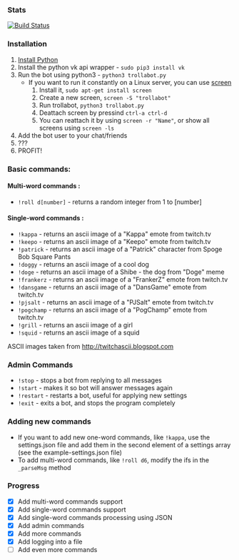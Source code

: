 ### Stats

[![Build Status](https://travis-ci.org/olety/trollabot.svg?branch=master)](https://travis-ci.org/olety/trollabot)

### Installation 

1. [Install Python](https://www.python.org/downloads/)
2. Install the python vk api wrapper - `sudo pip3 install vk`
3. Run the bot using python3 - `python3 trollabot.py`
    * If you want to run it constantly on a Linux server, you can use [screen](https://www.gnu.org/software/screen/)
        1. Install it, `sudo apt-get install screen`
        2. Create a new screen, `screen -S "trollabot"`
        3. Run trollabot, `python3 trollabot.py`
        4. Deattach screen by pressind `ctrl-a ctrl-d`
        5. You can reattach it by using `screen -r "Name"`, or show all screens using `screen -ls`
4. Add the bot user to your chat/friends
5. ???
6. PROFIT!


### Basic commands:


#### Multi-word commands :

* `!roll d[number]` - returns a random integer from 1 to [number]
   
#### Single-word commands :

* `!kappa` - returns an ascii image of a "Kappa" emote from twitch.tv
* `!keepo` - returns an ascii image of a "Keepo" emote from twitch.tv
* `!patrick` - returns an ascii image of a "Patrick" character from Spoge Bob Square Pants
* `!doggy` - returns an ascii image of a cool dog
* `!doge` - returns an ascii image of a Shibe - the dog from "Doge" meme
* `!frankerz` - returns an ascii image of a "FrankerZ" emote from twitch.tv
* `!dansgame` - returns an ascii image of a "DansGame" emote from twitch.tv
* `!pjsalt` - returns an ascii image of a "PJSalt" emote from twitch.tv
* `!pogchamp` - returns an ascii image of a "PogChamp" emote from twitch.tv
* `!grill` - returns an ascii image of a girl
* `!squid` - returns an ascii image of a squid
   
ASCII images taken from http://twitchascii.blogspot.com


### Admin Commands


* `!stop` - stops a bot from replying to all messages
* `!start` - makes it so bot will answer messages again
* `!restart` - restarts a bot, useful for applying new settings
* `!exit` - exits a bot, and stops the program completely


### Adding new commands 


* If you want to add new one-word commands, like `!kappa`, use the settings.json file and add them in the second element of a settings array (see the example-settings.json file)
* To add multi-word commands, like `!roll d6`, modify the ifs in the `_parseMsg` method


### Progress


- [x] Add multi-word commands support
- [x] Add single-word commands support
- [x] Add single-word commands processing using JSON
- [x] Add admin commands 
- [x] Add more commands
- [x] Add logging into a file
- [ ] Add even more commands
